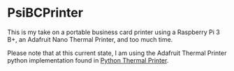 # PsiBCPrinter
This is my take on a portable business card printer using a Raspberry Pi 3 B+, an Adafruit Nano Thermal Printer, and too much time. 

Please note that at this current state, I am using the Adafruit Thermal Printer python implementation found in [Python Thermal Printer](https://github.com/adafruit/Python-Thermal-Printer).

